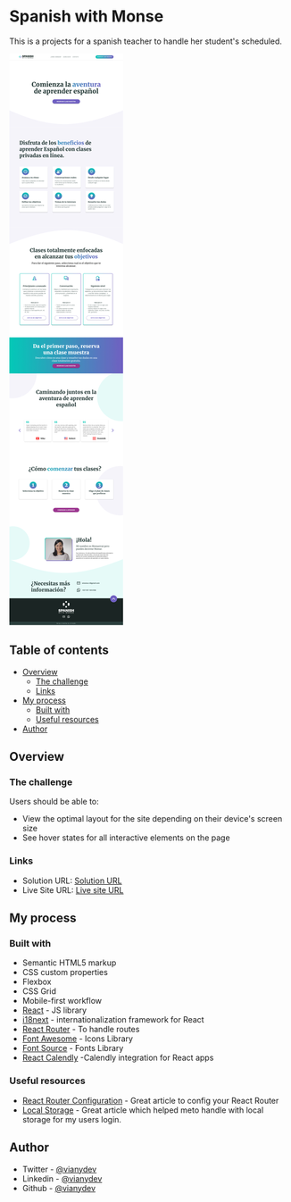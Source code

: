 # Spanish with Monse

This is a projects for a spanish teacher to handle her student's scheduled.

![Design preview for the project](./design/desktop-preview.jpg)

## Table of contents

- [Overview](#overview)
  - [The challenge](#the-challenge)
  - [Links](#links)
- [My process](#my-process)
  - [Built with](#built-with)
  - [Useful resources](#useful-resources)
- [Author](#author)

## Overview

### The challenge

Users should be able to:

- View the optimal layout for the site depending on their device's screen size
- See hover states for all interactive elements on the page

### Links

- Solution URL: [Solution URL](https://github.com/vianydev/spanish-with-monse)
- Live Site URL: [Live site URL](https://your-live-site-url.com)

## My process

### Built with

- Semantic HTML5 markup
- CSS custom properties
- Flexbox
- CSS Grid
- Mobile-first workflow
- [React](https://reactjs.org/) - JS library
- [i18next](https://react.i18next.com/) - internationalization framework for React
- [React Router](https://reactrouter.com/) - To handle routes
- [Font Awesome](https://fontawesome.com/) - Icons Library
- [Font Source](https://fontsource.org/) - Fonts Library
- [React Calendly](https://github.com/tcampb/react-calendly) -Calendly integration for React apps

### Useful resources

- [React Router Configuration](https://www.copycat.dev/blog/reactjs-navigation/#:~:text=React%20Router%20is%20a%20library,back%20button%20and%20page%20refresh.) - Great article to config your React Router
- [Local Storage](https://blog.logrocket.com/using-localstorage-react-hooks/) - Great article which helped meto handle with local storage for my users login.


## Author
- Twitter - [@vianydev](https://www.twitter.com/vianydev)
- Linkedin - [@vianydev](https://www.linkedin.com/in/vianydev/)
- Github - [@vianydev](https://github.com/vianydev)

